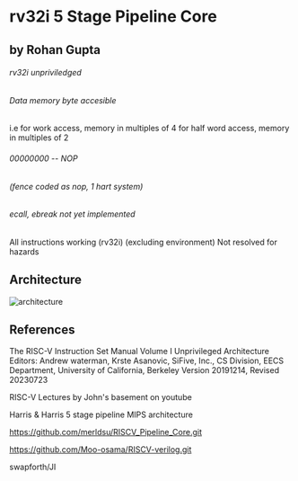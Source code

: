 # rv32i 5 Stage Pipeline Core
## by Rohan Gupta

###### rv32i unpriviledged
###### Data memory byte accesible
i.e for work access, memory in multiples of 4
for half word access, memory in multiples of 2

###### 00000000 -- NOP
###### (fence coded as nop, 1 hart system)
###### ecall, ebreak not yet implemented
All instructions working (rv32i) (excluding environment)
Not resolved for hazards

## Architecture
![architecture](https://github.com/Rohan7Gupta/rv32_5_Stage_Pipeline/blob/main/RV32%205-stage%20pipeline%20data-path%20(14).png)

## References

The RISC-V Instruction Set Manual Volume I Unprivileged Architecture
 Editors: Andrew waterman, Krste Asanovic, SiFive, Inc., CS Division, EECS Department, University of California, Berkeley
 Version 20191214, Revised 20230723

RISC-V Lectures by John's basement on youtube

Harris & Harris 5 stage pipeline MIPS architecture

https://github.com/merldsu/RISCV_Pipeline_Core.git

https://github.com/Moo-osama/RISCV-verilog.git

swapforth/JI
